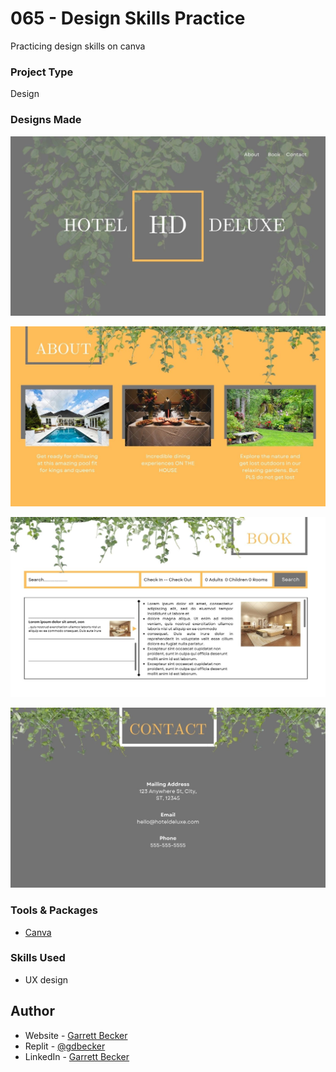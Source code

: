 # 065 - Design Skills Practice

Practicing design skills on canva

### Project Type

Design

### Designs Made

![](./1.jpg)

![](./2.jpg)

![](./3.jpg)

![](./4.jpg)

### Tools & Packages

- [Canva](https://www.canva.com)

### Skills Used

- UX design

## Author

- Website - [Garrett Becker]()
- Replit - [@gdbecker](https://replit.com/@gdbecker)
- LinkedIn - [Garrett Becker](https://www.linkedin.com/in/garrett-becker-923b4a106/)